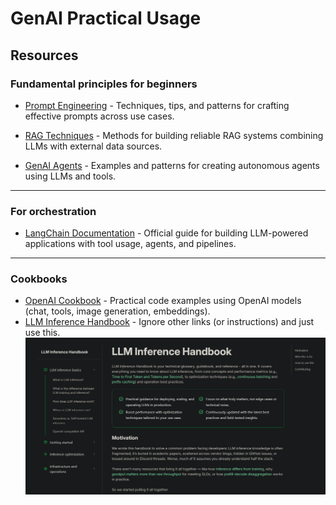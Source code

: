 # GenAI Practical Usage

## Resources

### Fundamental principles for beginners

- [Prompt Engineering](https://github.com/NirDiamant/Prompt_Engineering) - 
  Techniques, tips, and patterns for crafting effective prompts across use cases.

- [RAG Techniques](https://github.com/NirDiamant/RAG_Techniques) - 
  Methods for building reliable RAG systems combining LLMs with external data sources.

- [GenAI Agents](https://github.com/NirDiamant/GenAI_Agents) -
  Examples and patterns for creating autonomous agents using LLMs and tools.

---

### For orchestration
- [LangChain Documentation](https://docs.langchain.com/) -
  Official guide for building LLM-powered applications with tool usage, agents, and pipelines.

---

### Cookbooks
- [OpenAI Cookbook](https://github.com/openai/openai-cookbook) - Practical code examples using OpenAI models (chat, tools, image generation, embeddings).
- [LLM Inference Handbook](https://bentoml.com/llm/) - Ignore other links (or instructions) and just use this.
![img.png](../images/gen_ai_1.png)

